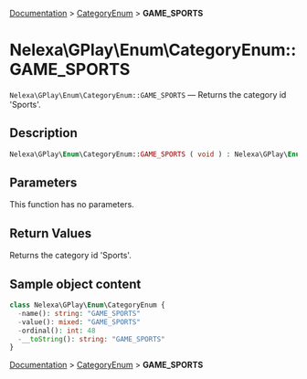 [Documentation](../../README.md) > [CategoryEnum](README.md) > **GAME_SPORTS**

# Nelexa\GPlay\Enum\CategoryEnum::GAME_SPORTS
`Nelexa\GPlay\Enum\CategoryEnum::GAME_SPORTS` — Returns the category id 'Sports'.

## Description
```php
Nelexa\GPlay\Enum\CategoryEnum::GAME_SPORTS ( void ) : Nelexa\GPlay\Enum\CategoryEnum
```

## Parameters
This function has no parameters.

## Return Values
Returns the category id 'Sports'.

## Sample object content
```php
class Nelexa\GPlay\Enum\CategoryEnum {
  -name(): string: "GAME_SPORTS"
  -value(): mixed: "GAME_SPORTS"
  -ordinal(): int: 48
  -__toString(): string: "GAME_SPORTS"
}
```

[Documentation](../../README.md) > [CategoryEnum](README.md) > **GAME_SPORTS**
